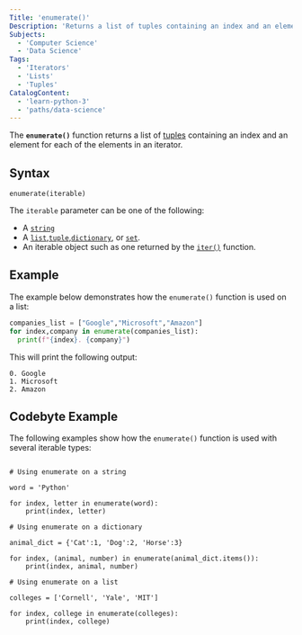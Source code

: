 ```yaml
---
Title: 'enumerate()'
Description: 'Returns a list of tuples containing an index and an element for each of the elements in an iterator.'
Subjects:
  - 'Computer Science'
  - 'Data Science'
Tags:
  - 'Iterators'
  - 'Lists'
  - 'Tuples'
CatalogContent:
  - 'learn-python-3'
  - 'paths/data-science'
---
```


The **`enumerate()`** function returns a list of [tuples](https://www.codecademy.com/resources/docs/python/tuples) containing an index and an element for each of the elements in an iterator.

## Syntax

```pseudo
enumerate(iterable)
```

The `iterable` parameter can be one of the following:

- A [`string`](https://www.codecademy.com/resources/docs/python/strings)
- A [`list`](https://www.codecademy.com/resources/docs/python/lists),[`tuple`](https://www.codecademy.com/resources/docs/python/tuples),[`dictionary`](https://www.codecademy.com/resources/docs/python/dictionaries), or [`set`](https://www.codecademy.com/resources/docs/python/sets).
- An iterable object such as one returned by the [`iter()`](https://www.codecademy.com/resources/docs/python/iterators/iter) function.

## Example

The example below demonstrates how the `enumerate()` function is used on a list:

```py
companies_list = ["Google","Microsoft","Amazon"]
for index,company in enumerate(companies_list):
  print(f"{index}. {company}")
```

This will print the following output:

```shell
0. Google
1. Microsoft
2. Amazon
```

## Codebyte Example

The following examples show how the `enumerate()` function is used with several iterable types:

```codebyte/python

# Using enumerate on a string

word = 'Python'

for index, letter in enumerate(word):
    print(index, letter)

# Using enumerate on a dictionary

animal_dict = {'Cat':1, 'Dog':2, 'Horse':3}

for index, (animal, number) in enumerate(animal_dict.items()):
    print(index, animal, number)

# Using enumerate on a list

colleges = ['Cornell', 'Yale', 'MIT']

for index, college in enumerate(colleges):
    print(index, college)

```
